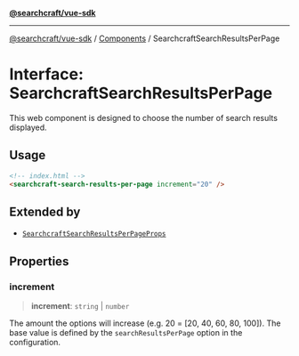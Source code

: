 [**@searchcraft/vue-sdk**](/reference/sdk/js-vue/README.md)

***

[@searchcraft/vue-sdk](/reference/sdk/js-vue/globals.md) / [Components](/reference/sdk/js-vue/namespaces/Components/README.md) / SearchcraftSearchResultsPerPage

# Interface: SearchcraftSearchResultsPerPage

This web component is designed to choose the number of search results displayed.
## Usage
```html
<!-- index.html -->
<searchcraft-search-results-per-page increment="20" />
```

## Extended by

- [`SearchcraftSearchResultsPerPageProps`](/reference/sdk/js-vue/interfaces/SearchcraftSearchResultsPerPageProps.md)

## Properties

### increment

> **increment**: `string` \| `number`

The amount the options will increase (e.g. 20 = [20, 40, 60, 80, 100]). The base value is defined by the `searchResultsPerPage` option in the configuration.
